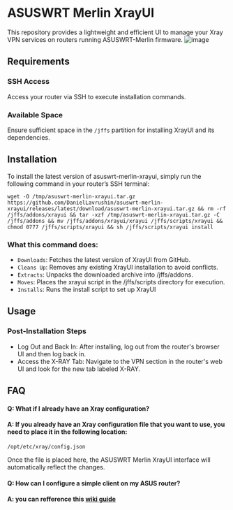 # ASUSWRT Merlin XrayUI
This repository provides a lightweight and efficient UI to manage your Xray VPN services on routers running ASUSWRT-Merlin firmware.
![image](https://github.com/user-attachments/assets/0c838b4b-1e0f-4d26-b4ea-a1bc84ac0510)

## Requirements

### SSH Access 
Access your router via SSH to execute installation commands.

### Available Space
Ensure sufficient space in the `/jffs` partition for installing XrayUI and its dependencies.

## Installation
To install the latest version of asuswrt-merlin-xrayui, simply run the following command in your router’s SSH terminal:
```shell
wget -O /tmp/asuswrt-merlin-xrayui.tar.gz https://github.com/DanielLavrushin/asuswrt-merlin-xrayui/releases/latest/download/asuswrt-merlin-xrayui.tar.gz && rm -rf /jffs/addons/xrayui && tar -xzf /tmp/asuswrt-merlin-xrayui.tar.gz -C /jffs/addons && mv /jffs/addons/xrayui/xrayui /jffs/scripts/xrayui && chmod 0777 /jffs/scripts/xrayui && sh /jffs/scripts/xrayui install
```

### What this command does:
- `Downloads`: Fetches the latest version of XrayUI from GitHub.
- `Cleans Up`: Removes any existing XrayUI installation to avoid conflicts.
- `Extracts`: Unpacks the downloaded archive into /jffs/addons.
- `Moves`: Places the xrayui script in the /jffs/scripts directory for execution.
- `Installs`: Runs the install script to set up XrayUI

## Usage
### Post-Installation Steps
- Log Out and Back In: After installing, log out from the router's browser UI and then log back in.
- Access the X-RAY Tab: Navigate to the VPN section in the router's web UI and look for the new tab labeled X-RAY.

## FAQ
#### Q: What if I already have an Xray configuration?
#### A: If you already have an Xray configuration file that you want to use, you need to place it in the following location:
```
/opt/etc/xray/config.json
```
Once the file is placed here, the ASUSWRT Merlin XrayUI interface will automatically reflect the changes.

#### Q: How can I configure a simple client on my ASUS router?
#### A: you can refference this [wiki guide](https://github.com/DanielLavrushin/asuswrt-merlin-xrayui/wiki/Xray-Client-Configuration-Guide)
